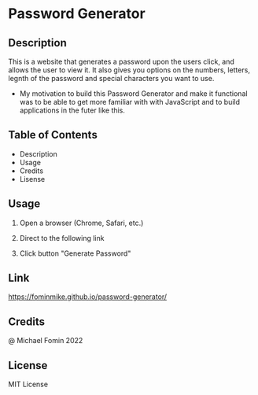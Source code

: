 # Password Generator

## Description

This is a website that generates a password upon the users click, and allows the user to view it. It also gives you options on the numbers, letters, legnth of the password and special characters you want to use.

- My motivation to build this Password Generator and make it functional was to be able to get more familiar with with JavaScript and to build applications in the futer like this.

## Table of Contents

- Description
- Usage
- Credits
- Lisense

## Usage

1. Open a browser (Chrome, Safari, etc.)

2. Direct to the following link [](https://fominmike.github.io/password-generator/)

3. Click button "Generate Password"


## Link
https://fominmike.github.io/password-generator/

## Credits

@ Michael Fomin 2022

## License

MIT License
